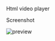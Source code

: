 
Html video player 

Screenshot 

![preview](https://user-images.githubusercontent.com/54160097/134312025-1957a5f6-9650-4152-9b61-28b5fe65335c.png)

